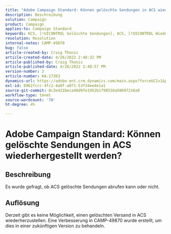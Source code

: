 ```yaml
---
title: "Adobe Campaign Standard: Können gelöschte Sendungen in ACS wiederhergestellt werden?"
description: Beschreibung
solution: Campaign
product: Campaign
applies-to: Campaign Standard
keywords: KCS, [!UICONTROL Gelöschte Sendungen], ACS, [!UICONTROL Wiederherstellen]
resolution: Resolution
internal-notes: CAMP-49870
bug: false
article-created-by: Craig Thonis
article-created-date: 4/26/2022 2:48:32 PM
article-published-by: Craig Thonis
article-published-date: 4/26/2022 2:48:57 PM
version-number: 2
article-number: KA-17363
dynamics-url: https://adobe-ent.crm.dynamics.com/main.aspx?forceUCI=1&pagetype=entityrecord&etn=knowledgearticle&id=376ea7ed-6fc5-ec11-a7b6-0022480a10ee
exl-id: 8962fccc-4fc2-4a9f-a071-53f34ee4e1a1
source-git-commit: 0c3e421beca46d9fe1952b1f98538a50697216a0
workflow-type: tm+mt
source-wordcount: '70'
ht-degree: 4%

---
```


# Adobe Campaign Standard: Können gelöschte Sendungen in ACS wiederhergestellt werden?

## Beschreibung


Es wurde gefragt, ob ACS gelöschte Sendungen abrufen kann oder nicht.


## Auflösung


Derzeit gibt es keine Möglichkeit, einen gelöschten Versand in ACS wiederherzustellen. Eine Verbesserung in CAMP-49870 wurde erstellt, um dies in einer zukünftigen Version zu behandeln.
